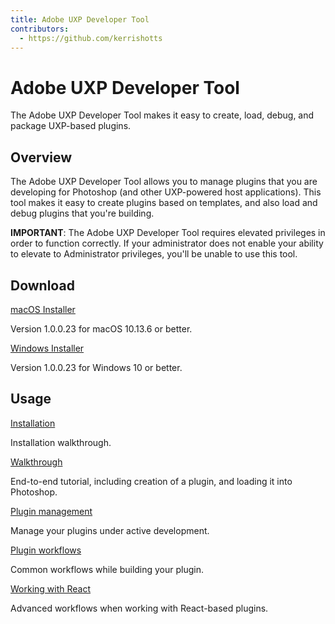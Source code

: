 ```yaml
---
title: Adobe UXP Developer Tool
contributors:
  - https://github.com/kerrishotts
---
```


# Adobe UXP Developer Tool

The Adobe UXP Developer Tool makes it easy to create, load, debug, and package UXP-based plugins.


## Overview

The Adobe UXP Developer Tool allows you to manage plugins that you are developing for Photoshop (and other UXP-powered host applications). This tool makes it easy to create plugins based on templates, and also load and debug plugins that you're building.

<InlineAlert variant="info" slots="text"/>

**IMPORTANT**:
The Adobe UXP Developer Tool requires elevated privileges in order to function correctly. If your administrator does not enable your ability to elevate to Administrator privileges, you'll be unable to use this tool.

## Download

<DiscoverBlock slots="link, text"/>

[macOS Installer](https://github.com/AdobeDocs/uxp-photoshop/releases/download/1.0.0.23/Adobe-UXP-Developer-Tool-1-0-0-23.dmg)

Version 1.0.0.23 for macOS 10.13.6 or better.


<DiscoverBlock slots="link, text"/>

[Windows Installer](https://github.com/AdobeDocs/uxp-photoshop/releases/download/1.0.0.23/Adobe-UXP-Developer-Tool-1-0-0-23.zip)

Version 1.0.0.23 for Windows 10 or better.

## Usage

<DiscoverBlock slots="link, text"/>

[Installation](installation/)

Installation walkthrough.    

<DiscoverBlock slots="link, text"/>

[Walkthrough](../guides/udt-walkthrough)

End-to-end tutorial, including creation of a plugin, and loading it into Photoshop.

<DiscoverBlock slots="link, text"/>

[Plugin management](plugin-management/)

Manage your plugins under active development.

<DiscoverBlock slots="link, text"/>

[Plugin workflows](plugin-workflows/)

Common workflows while building your plugin.

<DiscoverBlock slots="link, text"/>

[Working with React](plugin-workflows/)

Advanced workflows when working with React-based plugins.
